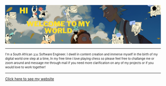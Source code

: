 <small>

<img src="./assets/12.png" loading="lazy">

---

<small>

I'm a South African 🇿🇦 Software Engineer. I dwell in content creation and immerse myself in the birth of my digital world one step at a time, In my free time i love playing chess so please feel free to challange me or zoom around and message me through mail if you need more clarification on any of my projects or if you would love to work together!</small>

---

[Click here to see my website](https://yamukelwatech.netlify.app/)
